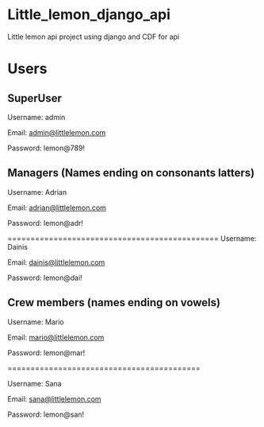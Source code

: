 # Little_lemon_django_api
Little lemon api project using django and CDF for api

# Users
## SuperUser
Username: admin

Email: admin@littlelemon.com

Password: lemon@789!

## Managers (Names ending on consonants latters)
Username: Adrian

Email: adrian@littlelemon.com

Password: lemon@adr!

==============================================
Username: Dainis

Email: dainis@littlelemon.com

Password: lemon@dai!

## Crew members (names ending on vowels)
Username: Mario

Email: mario@littlelemon.com

Password: lemon@mar!

==========================================

Username: Sana

Email: sana@littlelemon.com

Password: lemon@san!